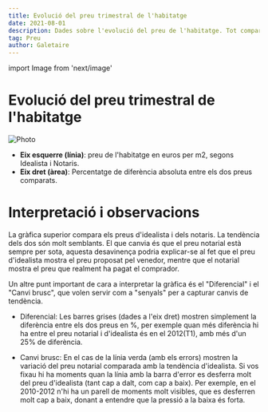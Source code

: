 ```yaml
---
title: Evolució del preu trimestral de l'habitatge
date: 2021-08-01
description: Dades sobre l'evolució del preu de l'habitatge. Tot comparant les dades publicades pel col·legi de notaris i les dades publicades per Idealista.
tag: Preu
author: Galetaire
---
```


import Image from 'next/image'

# Evolució del preu trimestral de l'habitatge

<Image
  src="/images/preu.png"
  alt="Photo"
  width={1071}
  height={535}
  priority
  className="next-image"
/>

- **Eix esquerre (línia)**: preu de l'habitatge en euros per m2, segons Idealista i Notaris.
- **Eix dret (àrea)**: Percentatge de diferència absoluta entre els dos preus comparats.

# Interpretació i observacions

La gràfica superior compara els preus d'idealista i dels notaris. La tendència dels dos són molt semblants. El que canvia és que el preu notarial està sempre per sota, aquesta desavinença podria explicar-se al fet que el preu d'idealista mostra el preu proposat pel venedor, mentre que el notarial mostra el preu que realment ha pagat el comprador.

Un altre punt important de cara a interpretar la gràfica és el "Diferencial" i el "Canvi brusc", que volen servir com a "senyals" per a capturar canvis de tendència.

- Diferencial: Les barres grises (dades a l'eix dret) mostren simplement la diferència entre els dos preus en %, per exemple quan més diferència hi ha entre el preu notarial i d'idealista és en el 2012(T1), amb més d'un 25% de diferència.

- Canvi brusc: En el cas de la línia verda (amb els errors) mostren la variació del preu notarial comparada amb la tendència d'idealista. Si vos fixau hi ha moments quan la línia amb la barra d'error es desferra molt del preu d'idealista (tant cap a dalt, com cap a baix). Per exemple, en el 2010-2012 n'hi ha un parell de moments molt visibles, que es desferren molt cap a baix, donant a entendre que la pressió a la baixa és forta.
